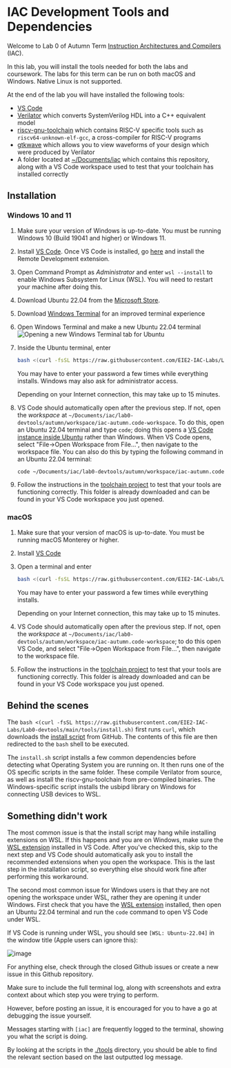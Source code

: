 # IAC Development Tools and Dependencies

Welcome to Lab 0 of Autumn Term [Instruction Architectures and Compilers](http://intranet.ee.ic.ac.uk/electricalengineering/eecourses_t4/course_content.asp?c=ELEC50010&s=I2) (IAC).

In this lab, you will install the tools needed for both the labs and coursework. The labs for this term can be run on both macOS and Windows. Native Linux is not supported.

At the end of the lab you will have installed the following tools:

- [VS Code](https://code.visualstudio.com/Download)
- [Verilator](https://github.com/verilator/verilator) which converts SystemVerilog HDL into a C++ equivalent model
- [riscv-gnu-toolchain](https://github.com/riscv-collab/riscv-gnu-toolchain) which contains RISC-V specific tools such as `riscv64-unknown-elf-gcc`, a cross-compiler for RISC-V programs
- [gtkwave](http://gtkwave.sourceforge.net/) which allows you to view waveforms of your design which were produced by Verilator
- A folder located at [~/Documents/iac](~/Documents/iac) which contains this repository, along with a VS Code workspace used to test that your toolchain has installed correctly

## Installation

### Windows 10 and 11

1) Make sure your version of Windows is up-to-date. You must be running Windows 10 (Build 19041 and higher) or Windows 11.
2) Install [VS Code](https://code.visualstudio.com/Download). Once VS Code is installed, go [here](https://marketplace.visualstudio.com/items?itemName=ms-vscode-remote.vscode-remote-extensionpack) and install the Remote Development extension.
3) Open Command Prompt as *Administrator* and enter `wsl --install` to enable Windows Subsystem for Linux (WSL). You will need to restart your machine after doing this.
4) Download Ubuntu 22.04 from the [Microsoft Store](https://www.microsoft.com/store/productId/9PN20MSR04DW).
5) Download [Windows Terminal](https://aka.ms/terminal) for an improved terminal experience
6) Open Windows Terminal and make a new Ubuntu 22.04 terminal
   ![Opening a new Windows Terminal tab for Ubuntu](./images/wsl_install.png)
7) Inside the Ubuntu terminal, enter

    ```bash
    bash <(curl -fsSL https://raw.githubusercontent.com/EIE2-IAC-Labs/Lab0-devtools/main/tools/install.sh)
    ```

    You may have to enter your password a few times while everything installs. Windows may also ask for administrator access.

    Depending on your Internet connection, this may take up to 15 minutes.
8) VS Code should automatically open after the previous step. If not, open the *workspace* at `~/Documents/iac/lab0-devtools/autumn/workspace/iac-autumn.code-workspace`. To do this, open an Ubuntu 22.04 terminal and type `code`; doing this opens a [VS Code instance inside Ubuntu](https://code.visualstudio.com/docs/remote/wsl#_getting-started) rather than Windows. When VS Code opens, select "File->Open Workspace from File...", then navigate to the workspace file. You can also do this by typing the following command in an Ubuntu 22.04 terminal:

   ```bash
   code ~/Documents/iac/lab0-devtools/autumn/workspace/iac-autumn.code-workspace
   ```

9) Follow the instructions in the [toolchain project](https://github.com/EIE2-IAC-Labs/Lab0-devtools/blob/main/autumn/workspace/toolchain) to test that your tools are functioning correctly. This folder is already downloaded and can be found in your VS Code workspace you just opened.

### macOS

1) Make sure that your version of macOS is up-to-date. You must be running macOS Monterey or higher.
2) Install [VS Code](https://code.visualstudio.com/Download)
3) Open a terminal and enter

    ```bash
    bash <(curl -fsSL https://raw.githubusercontent.com/EIE2-IAC-Labs/Lab0-devtools/main/tools/install.sh)
    ```

    You may have to enter your password a few times while everything installs.

    Depending on your Internet connection, this may take up to 15 minutes.
4) VS Code should automatically open after the previous step. If not, open the *workspace* at `~/Documents/iac/lab0-devtools/autumn/workspace/iac-autumn.code-workspace`; to do this open VS Code, and select "File->Open Workspace from File...", then navigate to the workspace file.
5) Follow the instructions in the [toolchain project](https://github.com/EIE2-IAC-Labs/Lab0-devtools/blob/main/autumn/workspace/toolchain) to test that your tools are functioning correctly. This folder is already downloaded and can be found in your VS Code workspace you just opened.

## Behind the scenes

The `bash <(curl -fsSL https://raw.githubusercontent.com/EIE2-IAC-Labs/Lab0-devtools/main/tools/install.sh)` first runs `curl`, which downloads the [install script](./tools/install.sh) from GitHub. The contents of this file are then redirected to the `bash` shell to be executed.

The `install.sh` script installs a few common dependencies before detecting what Operating System you are running on. It then runs one of the OS specific scripts in the same folder. These  compile Verilator from source, as well as install the riscv-gnu-toolchain from pre-compiled binaries. The Windows-specific script installs the usbipd library on Windows for connecting USB devices to WSL.

## Something didn't work

The most common issue is that the install script may hang while installing extensions on WSL. If this happens and you are on Windows, make sure the [WSL extension](https://marketplace.visualstudio.com/items?itemName=ms-vscode-remote.vscode-remote-extensionpack) installed in VS Code. After you've checked this, skip to the next step and VS Code should automatically ask you to install the recommended extensions when you open the workspace. This is the last step in the installation script, so everything else should work fine after performing this workaround.

The second most common issue for Windows users is that they are not opening the workspace under WSL, rather they are opening it under Windows. First check that you have the [WSL extension](https://marketplace.visualstudio.com/items?itemName=ms-vscode-remote.vscode-remote-extensionpack) installed, then open an Ubuntu 22.04 terminal and run the `code` command to open VS Code under WSL.

If VS Code is running under WSL, you should see `[WSL: Ubuntu-22.04]` in the window title (Apple users can ignore this):

![image](https://user-images.githubusercontent.com/1413854/196061022-afe07888-2956-4c38-8702-e99b246be5cb.png)

For anything else, check through the closed Github issues or create a new issue in this Github repository.

Make sure to include the full terminal log, along with screenshots and extra
context about which step you were trying to perform.

However, before posting an issue, it is encouraged for you to have a go at
debugging the issue yourself.

Messages starting with `[iac]` are frequently
logged to the terminal, showing you what the script is doing.

By looking at the scripts in the [./tools](tools) directory, you should be able
to find the relevant section based on the last outputted log message.
